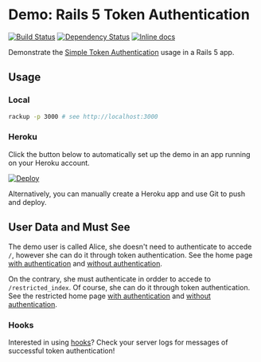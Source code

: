 Demo: Rails 5 Token Authentication
==================================

[![Build Status](https://travis-ci.org/gonzalo-bulnes/rails-5-token-authentication-demo.svg?branch=master)](https://travis-ci.org/gonzalo-bulnes/rails-5-token-authentication-demo)
[![Dependency Status](https://gemnasium.com/badges/github.com/gonzalo-bulnes/rails-5-token-authentication-demo.svg)](https://gemnasium.com/github.com/gonzalo-bulnes/rails-5-token-authentication-demo)
[![Inline docs](http://inch-ci.org/github/gonzalo-bulnes/rails-5-token-authentication-demo.svg?branch=master)](http://inch-ci.org/github/gonzalo-bulnes/rails-5-token-authentication-demo)

Demonstrate the [Simple Token Authentication][see] usage in a Rails 5 app.

  [see]: https://github.com/gonzalo-bulnes/simple_token_authentication
  [rails-5]: https://github.com/gonzalo-bulnes/simple_token_authentication/issues/214

Usage
-----

### Local

```bash
rackup -p 3000 # see http://localhost:3000
```

### Heroku

Click the button below to automatically set up the demo in an app running on your Heroku account.

[![Deploy](https://www.herokucdn.com/deploy/button.svg)](https://heroku.com/deploy)

Alternatively, you can manually create a Heroku app and use Git to push and deploy.

User Data and Must See
----------------------

The demo user is called Alice, she doesn't need to authenticate to accede `/`, however she can do it through token authentication. See the home page [with authentication][optionnal_with] and [without authentication][optionnal_without].

On the contrary, she must authenticate in ordder to accede to `/restricted_index`. Of course, she can do it through token authentication. See the restricted home page [with authentication][required_with] and [without authentication][required_without].

  [optionnal_with]: https://rails-5-token-authentication.herokuapp.com/?user_email=alice@example.com&user_token=1G8_s7P-V-4MGojaKD7a
  [optionnal_without]: https://rails-5-token-authentication.herokuapp.com/
  [required_with]: https://rails-5-token-authentication.herokuapp.com/restricted_index?user_email=alice@example.com&user_token=1G8_s7P-V-4MGojaKD7a
  [required_without]: https://rails-5-token-authentication.herokuapp.com/restricted_index

### Hooks

Interested in using [hooks][hooks]? Check your server logs for messages of successful token authentication!

  [hooks]: https://github.com/gonzalo-bulnes/simple_token_authentication/issues/217
